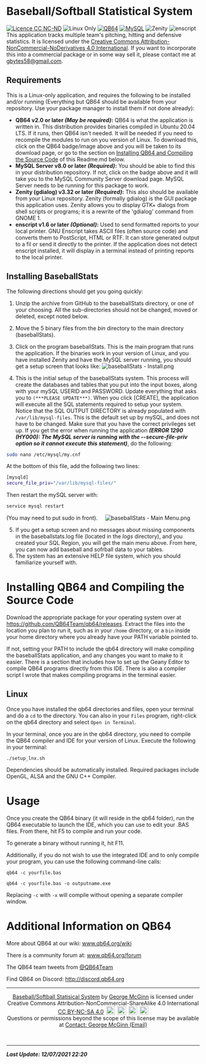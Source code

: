 # Baseball/Softball Statistical System
[![Licence CC NC-ND](https://img.shields.io/badge/License-CC%20NC--ND-green)](http://creativecommons.org/licenses/by-nc-nd/4.0/legalcode) ![Linux Only](https://img.shields.io/badge/Linux_Only-Any-critical) [![QB64](https://img.shields.io/badge/QB64-v2.0%2B-informational)](https://www.qb64.org/portal/)  [![MySQL](https://img.shields.io/badge/MySQL-v8.0%2B-critical)](https://dev.mysql.com/downloads/mysql/) ![Zenity](https://img.shields.io/badge/Zenity-v3.32%2B-critical) ![enscript](https://img.shields.io/badge/enscript-1.6%2B-informational)
&nbsp;<br>
This application tracks multiple team's pitching, hitting and defensive statistics. It is licensed under the [Creative Commons Attribution-NonCommercial-NoDerivatives 4.0 International](https://creativecommons.org/licenses/by-nc-nd/4.0/legalcode). If you want to incorporate this into a commercial package or in some way sell it, please contact me at gbytes58@gmail.com.
&nbsp;
## Requirements
This is a Linux-only application, and requires the following to be installed and/or running (Everything but QB64 should be available from your repository. Use your package manager to install them if not done already):
- **QB64 v2.0 or later *(May be required)*:** QB64 is what the application is written in. This distribution provides binaries compiled in Ubuntu 20.04 LTS. If it runs, then QB64 isn't needed. It will be needed if you need to recompile the modules to run on you version of Linux. To download this, click on the QB64 badge/image above and you will be taken to its download page, or go to the section on  [Installing QB64 and Compiling the Source Code](#InstallQB64) of this Readme.md below.
- **MySQL Server v8.0 or later *(Required)*:** You should be able to find this in your distribution repository. If not, click on the badge above and it will take you to the MySQL Community Server download page. MySQL Server needs to be running for this package to work.
- **Zenity (gdialog) v3.32 or later *(Required)*:** This also should be available from your Linux repository. Zenity (formally gdialog) is the GUI package this application uses. Zenity allows you to display GTK+ dialogs from shell scripts or programs; it is a rewrite of the 'gdialog' command from GNOME 1.
- **enscript v1.6 or later *(Optional)*:** Used to send formatted reports to your local printer. GNU Enscript takes ASCII files (often source code) and converts them to PostScript, HTML or RTF.  It can store generated output to a fil or send it directly to the printer. If the application does not detect enscript installed, it will display in a terminal instead of printing reports to the local printer.
&nbsp;
&nbsp;

## Installing BaseballStats

The following directions should get you going quickly:
1. Unzip the archive from GitHub to the baseballStats directory, or one of your choosing. All the sub-directories should not be changed, moved or deleted, except noted below.
2. Move the 5 binary files from the *bin* directory to the main directory (baseballStats).
3. Click on the program baseballStats. This is the main program that runs the application. If the binaries work in your version of Linux, and you have installed Zenity and have the MySQL server running, you should get a setup screen that looks like:
![baseballStats - Install.png](:/ea3a6a6fa3204cf0a8e8dcc9a1825de7)

4. This is the initial setup of the baseballStats system. This process will create the databases and tables that you put into the input boxes, along with your mySQL USERID and PASSWORD. Update everything that asks you to ``(***PLEASE UPDATE***)``. When you click [CREATE], the application will execute all the SQL statements required to setup your system. Notice that the SQL OUTPUT DIRECTORY is already populated with `/var/lib/mysql-files`. This is the default set up by mySQL, and does not have to be changed. Make sure that you have the correct privileges set up. If you get the error when running the application ***(ERROR 1290 (HY000): The MySQL server is running with the --secure-file-priv option so it cannot execute this statement)***, do the following:
```bash 
sudo nano /etc/mysql/my.cnf
```
At the bottom of this file, add the following two lines:
```bash
[mysqld] 
secure_file_priv="/var/lib/mysql-files/"
```
Then restart the mySQL server with:
```bash 
service mysql restart
``` 
(You may need to put sudo in front). &nbsp; &nbsp;
![baseballStats - Main Menu.png](:/_resources/)

5. If you get a setup screen and no messages about missing components in the  baseballstats.log file (located in the *logs* directory), and you created your SQL Region, you will get the main menu above. From here, you can now add baseball and sofrball data to your tables. 
6. The system has an extensive HELP file system, which you should familiarize yourself with.
&nbsp;
&nbsp;

<a name="InstallQB64"></a>
# Installing QB64 and Compiling the Source Code

Download the appropriate package for your operating system over at https://github.com/QB64Team/qb64/releases. Extract the files into the location you plan to run it, such as in your `/home` directory, or a `bin` inside your home directory where you already have your PATH variable pointed to.

If not, setting your PATH to include the qb64 directory will make compiling the baseballStats application, and any changes you want to make to it easier. There is a section that includes how to set up the Geany Editor to compile QB64 programs directly from this IDE. There is also a compiler script I wrote that makes compiling programs in the terminal easier.


<a name="QB64Linux"></a>
## Linux
Once you have installed the qb64 directories and files, open your terminal and do a `cd` to the directory. You can also in your `Files` program, right-click on the qb64 directory and select `Open in Terminal`.

In your terminal, once you are in the qb64 directory, you need to compile the QB64 compiler and IDE for your version of Linux. Execute the following in your terminal:
```
./setup_lnx.sh
```

Dependencies should be automatically installed. Required packages include OpenGL, ALSA and the GNU C++ Compiler.

<a name="QB64Usage"></a>
# Usage
Once you create the QB64 binary (it will reside in the qb64 folder), run the QB64 executable to launch the IDE, which you can use to edit your .BAS files. From there, hit F5 to compile and run your code.

To generate a binary without running it, hit F11.

Additionally, if you do not wish to use the integrated IDE and to only compile your program, you can use the following command-line calls:

```qb64 -c yourfile.bas```

```qb64 -c yourfile.bas -o outputname.exe```

Replacing `-c` with `-x` will compile without opening a separate compiler window.


<a name="Additional_Info"></a>
# Additional Information on QB64
More about QB64 at our wiki: www.qb64.org/wiki

There is a community forum at: www.qb64.org/forum

The QB64 team tweets from [@QB64Team](https://twitter.com/QB64team)

Find QB64 on Discord: http://discord.qb64.org


* * *

 <center>
<p></p>
<p xmlns:cc="http://creativecommons.org/ns#" xmlns:dct="http://purl.org/dc/terms/"></p>
<a href="https://github.com/GeorgeMcGinn/baseballStats">Baseball/Softball Statisical System</a> by 
<a href="https://www.linkedin.com/in/georgemcginn/">George McGinn</a> is licensed under <br>Creative Commons Attribution-NonCommercial-ShareAlike 4.0 International
 <br><a href="https://creativecommons.org/licenses/by-nc-sa/4.0/legalcode">CC BY-NC-SA 4.0</a>
 <img style="height:22px!important;margin-left:3px;vertical-align:text-bottom;" src="https://mirrors.creativecommons.org/presskit/icons/cc.svg?ref=chooser-v1">
 <img style="height:22px!important;margin-left:3px;vertical-align:text-bottom;" src="https://mirrors.creativecommons.org/presskit/icons/by.svg?ref=chooser-v1">
 <img style="height:22px!important;margin-left:3px;vertical-align:text-bottom;" src="https://mirrors.creativecommons.org/presskit/icons/nc.svg?ref=chooser-v1">
 <img style="height:22px!important;margin-left:3px;vertical-align:text-bottom;" src="https://mirrors.creativecommons.org/presskit/icons/sa.svg?ref=chooser-v1"><br/>
 Questions or permissions beyond the scope of this license may be available at <a href="mailto:gjmcginn@icloud.com?subject=Baseball/Softball Statisical System Licensing">Contact: George McGinn (Email)</a>
</center>

&nbsp;
* * *
***Last Update: 12/07/2021 22:20***
